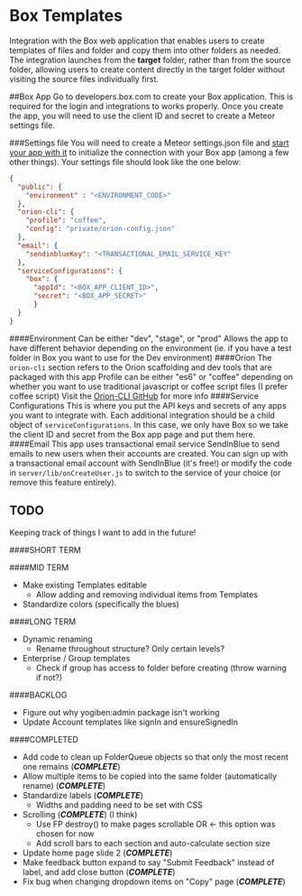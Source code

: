 # Box Templates

Integration with the Box web application that enables users to create templates
of files and folder and copy them into other folders as needed. The integration launches
from the **target** folder, rather than from the source folder, allowing users
to create content directly in the target folder without visiting the source files individually first.

##Box App
Go to developers.box.com to create your Box application. This is required for the login and integrations to works properly. Once you create the app, you will need to use the client ID and secret to create a Meteor settings file.

###Settings file
You will need to create a Meteor settings.json file and [start your app with it](http://docs.meteor.com/commandline.html#meteordeploy) to initialize the connection with your Box app (among a few other things). Your settings file should look like the one below:

```JSON
{
  "public": {
    "environment" : "<ENVIRONMENT_CODE>"
  },
  "orion-cli": {
    "profile": "coffee",
    "config": "private/orion-config.json"
  },
  "email": {
    "sendinblueKey": "<TRANSACTIONAL_EMAIL_SERVICE_KEY"
  },
  "serviceConfigurations": {
    "box": {
      "appId": "<BOX_APP_CLIENT_ID>",
      "secret": "<BOX_APP_SECRET>"
      }
  }
}
```

####Environment
Can be either "dev", "stage", or "prod"
Allows the app to have different behavior depending on the environment (ie. if you have a test folder in Box you want to use for the Dev environment)
####Orion
The `orion-cli` section refers to the Orion scaffolding and dev tools that are packaged with this app
Profile can be either "es6" or "coffee" depending on whether you want to use traditional javascript or coffee script files (I prefer coffee script)
Visit the [Orion-CLI GitHub](https://github.com/matteodem/orion-cli) for more info
####Service Configurations
This is where you put the API keys and secrets of any apps you want to integrate with. Each additional integration should be a child object of `serviceConfigurations`. In this case, we only have Box so we take the client ID and secret from the Box app page and put them here.
####Email
This app uses transactional email service SendInBlue to send emails to new users when their accounts are created.
You can sign up with a transactional email account with SendInBlue (it's free!) or modify the code in  `server/lib/onCreateUser.js` to switch to the service of your choice (or remove this feature entirely).


## TODO
Keeping track of things I want to add in the future!

####SHORT TERM

####MID TERM
+ Make existing Templates editable
  + Allow adding and removing individual items from Templates
+ Standardize colors (specifically the blues)

####LONG TERM
+ Dynamic renaming
   + Rename throughout structure? Only certain levels?
+ Enterprise / Group templates
   + Check if group has access to folder before creating (throw warning if not?)

####BACKLOG
+ Figure out why yogiben:admin package isn't working
+ Update Account templates like signIn and ensureSignedIn



####COMPLETED
+ Add code to clean up FolderQueue objects so that only the most recent one remains (**_COMPLETE_**)
+ Allow multiple items to be copied into the same folder (automatically rename) (**_COMPLETE_**)
+ Standardize labels (**_COMPLETE_**)
  + Widths and padding need to be set with CSS
+ Scrolling (**_COMPLETE_**) (I think)
   + Use FP destroy() to make pages scrollable OR  <- this option was chosen for now
   + Add scroll bars to each section and auto-calculate section size
+ Update home page slide 2 (**_COMPLETE_**)
+ Make feedback button expand to say "Submit Feedback" instead of label, and add close button (**_COMPLETE_**)
+ Fix bug when changing dropdown items on "Copy" page (**_COMPLETE_**)

